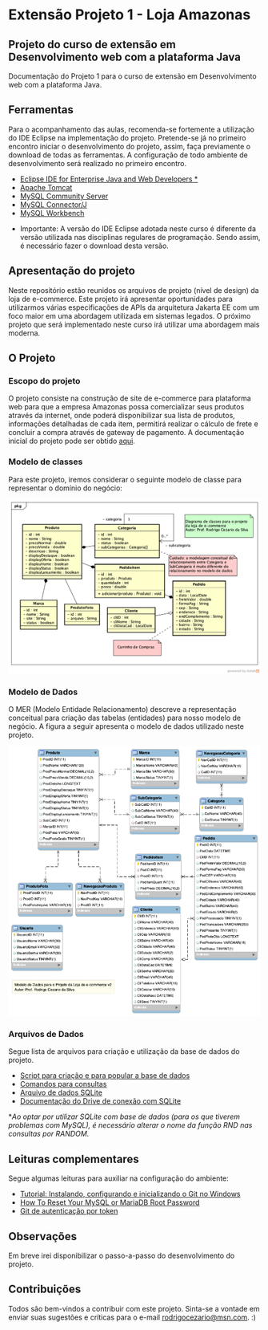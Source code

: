 # Extensão Projeto 1 - Loja Amazonas

## Projeto do curso de extensão em Desenvolvimento web com a plataforma Java
Documentação do Projeto 1 para o curso de extensão em Desenvolvimento web com a plataforma Java.

## Ferramentas
Para o acompanhamento das aulas, recomenda-se fortemente a utilização do IDE Eclipse na implementação do projeto. Pretende-se já no primeiro encontro iniciar o desenvolvimento do projeto, assim, faça previamente o download de todas as ferramentas. A configuração de todo ambiente de desenvolvimento será realizado no primeiro encontro.

- [Eclipse IDE for Enterprise Java and Web Developers *](https://www.eclipse.org/downloads/packages/release/2022-03/r/eclipse-ide-enterprise-java-and-web-developers/)
- [Apache Tomcat](https://dlcdn.apache.org/tomcat/tomcat-10/v10.0.20/bin/apache-tomcat-10.0.20.zip)
- [MySQL Community Server](https://dev.mysql.com/downloads/file/?id=510039)
- [MySQL Connector/J](https://dev.mysql.com/downloads/file/?id=509728)
- [MySQL Workbench](https://dev.mysql.com/downloads/file/?id=509428)

* Importante: A versão do IDE Eclipse adotada neste curso é diferente da versão utilizada nas disciplinas regulares de programação. Sendo assim, é necessário fazer o download desta versão.

## Apresentação do projeto
Neste repositório estão reunidos os arquivos de projeto (nível de design) da loja de e-commerce. Este projeto irá apresentar oportunidades para utilizarmos várias especificações de APIs da arquitetura Jakarta EE com um foco maior em uma abordagem utilizada em sistemas legados. O próximo projeto que será implementado neste curso irá utilizar uma abordagem mais moderna.

## O Projeto
### Escopo do projeto
O projeto consiste na construção de site de e-commerce para plataforma web para que a empresa Amazonas possa comercializar seus produtos através da internet, onde poderá disponibilizar sua lista de produtos, informações detalhadas de cada item, permitirá realizar o cálculo de frete e concluir a compra através de gateway de pagamento. A documentação inicial do projeto pode ser obtido [aqui](arquivos/Projeto.pdf).

### Modelo de classes
Para este projeto, iremos considerar o seguinte modelo de classe para representar o domínio do negócio:

![Modelo de classes do projeto](arquivos/modelo_classes.png?raw=true "Modelo de classes do projeto")

### Modelo de Dados
O MER (Modelo Entidade Relacionamento) descreve a representação conceitual para criação das tabelas (entidades) para nosso modelo de negócio. A figura a seguir apresenta o modelo de dados utilizado neste projeto.

![Modelo Entidade Relacionamento](arquivos/mer.png?raw=true "Modelo Entidade Relacionamento")

### Arquivos de Dados
Segue lista de arquivos para criação e utilização da base de dados do projeto. 
- [Script para criação e para popular a base de dados](arquivos/lojav2.sql)
- [Comandos para consultas](arquivos/Consultas.rtf)
- [Arquivo de dados SQLite](https://www.dropbox.com/s/85jtjcjwes9skhv/lojadbv2.db?dl=0)
- [Documentação do Drive de conexão com SQLite](https://github.com/xerial/sqlite-jdbc)

**Ao optar por utilizar SQLite com base de dados (para os que tiverem problemas com MySQL), é necessário alterar o nome da função RND nas consultas por RANDOM.* 

## Leituras complementares
Segue algumas leituras para auxiliar na configuração do ambiente:
- [Tutorial: Instalando, configurando e inicializando o Git no Windows](https://dev.to/womakerscode/tutorial-instalando-configurando-e-inicializando-o-git-no-windows-57cj)
- [How To Reset Your MySQL or MariaDB Root Password](https://www.digitalocean.com/community/tutorials/how-to-reset-your-mysql-or-mariadb-root-password)
- [Git de autenticação por token](https://www.alura.com.br/artigos/nova-exigencia-do-git-de-autenticacao-por-token-o-que-e-o-que-devo-fazer)


## Observações
Em breve irei disponibilizar o passo-a-passo do desenvolvimento do projeto.

## Contribuições
Todos são bem-vindos a contribuir com este projeto. Sinta-se a vontade em enviar suas sugestões e críticas para o e-mail [rodrigocezario@msn.com](rodrigocezario@msn.com). :)

